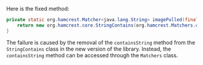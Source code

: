 Here is the fixed method:

```java
private static org.hamcrest.Matcher<java.lang.String> imagePulled(final java.lang.String image) {
    return new org.hamcrest.core.StringContains(org.hamcrest.Matchers.containsString(java.lang.String.format("Status: Downloaded newer image for %s", image)));
}
```

The failure is caused by the removal of the `containsString` method from the `StringContains` class in the new version of the library. Instead, the `containsString` method can be accessed through the `Matchers` class.